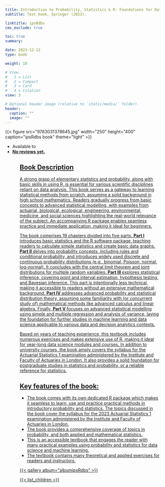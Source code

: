 ```yaml
---
title: Introduction to Probability, Statistics & R: Foundations for Data-Based Sciences
subtitle: Text book, Springer (2023).   

linktitle: ipsRdbs
cms_exclude: true

toc: true
summary: 

date: 2023-12-12
type: book

weight: 10

# View.
#   1 = List
#   2 = Compact
#   3 = Card
#   4 = Citation
view: 3

# Optional header image (relative to `static/media/` folder).
header:
  caption: ""
  image: ""
---
```


{{< figure src="9783031378645.jpg" width="250" height="400" caption="ipsRdbs book" theme="light" >}}

<ul>  
<li> Available to  <a href="https://www.foyles.co.uk/book/introduction-to-probability-statistics-and-r/sujit-k-sahu/9783031378645" pre-order. </a>  
</li>

<li> <b> No reviews yet. </b>
<ul>


<h2> Book Description </h2>

A strong grasp of elementary statistics and probability, along with basic skills in using R, is essential for various scientific disciplines reliant on data analysis. This book serves as a gateway to learning statistical methods from scratch, assuming a solid background in high school mathematics. Readers gradually progress from basic concepts to advanced statistical modelling, with examples from actuarial, biological, ecological, engineering, environmental, medicine, and social sciences highlighting the real-world relevance of the subject. An accompanying R package enables seamless practice and immediate application, making it ideal for beginners. 
<p>
The book comprises 19 chapters divided into five parts. <b> Part I </b> introduces basic statistics and the R software package, teaching readers to calculate simple statistics and create basic data graphs. <b> Part II </b> delves into probability concepts, including rules and conditional probability, and introduces widely used discrete and continuous probability distributions (e.g., binomial, Poisson, normal, log-normal). It concludes with the central limit theorem and joint distributions for multiple random variables. <b> Part III </b> explores statistical inference, covering point and interval estimation, hypothesis testing, and Bayesian inference. This part is intentionally less technical, making it accessible to readers without an extensive mathematical background. <b> Part IV </b> addresses advanced probability and statistical distribution theory, assuming some familiarity with (or concurrent study of) mathematical methods like advanced calculus and linear algebra. Finally, <b> Part V </b> focuses on advanced statistical modelling using simple and multiple regression and analysis of variance, laying the foundation for further studies in machine learning and data science applicable to various data and decision analytics contexts.
<p>
Based on years of teaching experience, this textbook includes numerous exercises and makes extensive use of R, making it ideal for year-long data science modules and courses. In addition to university courses, the book amply covers the syllabus for the Actuarial Statistics 1 examination administered by the Institute and Faculty of Actuaries in London. It also provides a solid foundation for postgraduate studies in statistics and probability, or a reliable reference for statistics.
<h2>  Key features of the book: </h2>

<ul>
<li> The book comes with its own dedicated R package which makes it seamless to learn, use and practice practical methods in introductory probability and statistics. The topics discussed in the book cover the syllabus for the 2023 Actuarial Statistics 1 examination administered by the Institute and Faculty of Actuaries in London.
</li> 
<li>The book provides a comprehensive coverage of topics in probability,  and both applied and mathematical statistics.
</li>

<li>
This is an accessible textbook that engages the reader with many practical examples using probability and statistics for data science and machine learning. 
</li>
<li>
The textbook contains many theoretical and applied exercises for readers and instructors. 
</li>
</ul>


{{< gallery album="albumipsRdbs" >}}

{{< list_children >}} 
